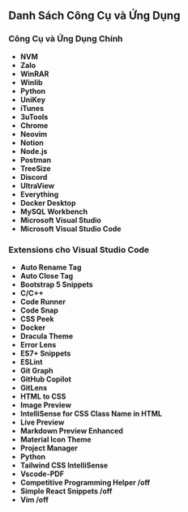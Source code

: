 ## Danh Sách Công Cụ và Ứng Dụng

### Công Cụ và Ứng Dụng Chính

- **NVM**
- **Zalo**
- **WinRAR**
- **Winlib**
- **Python**
- **UniKey**
- **iTunes**
- **3uTools**
- **Chrome**
- **Neovim**
- **Notion**
- **Node.js**
- **Postman**
- **TreeSize**
- **Discord**
- **UltraView**
- **Everything**
- **Docker Desktop**
- **MySQL Workbench**
- **Microsoft Visual Studio**
- **Microsoft Visual Studio Code**

### Extensions cho Visual Studio Code

- **Auto Rename Tag**
- **Auto Close Tag**
- **Bootstrap 5 Snippets**
- **C/C++**
- **Code Runner**
- **Code Snap**
- **CSS Peek**
- **Docker**
- **Dracula Theme**
- **Error Lens**
- **ES7+ Snippets**
- **ESLint**
- **Git Graph**
- **GitHub Copilot**
- **GitLens**
- **HTML to CSS**
- **Image Preview**
- **IntelliSense for CSS Class Name in HTML**
- **Live Preview**
- **Markdown Preview Enhanced**
- **Material Icon Theme**
- **Project Manager**
- **Python**
- **Tailwind CSS IntelliSense**
- **Vscode-PDF**
- **Competitive Programming Helper /off**
- **Simple React Snippets /off**
- **Vim /off**

